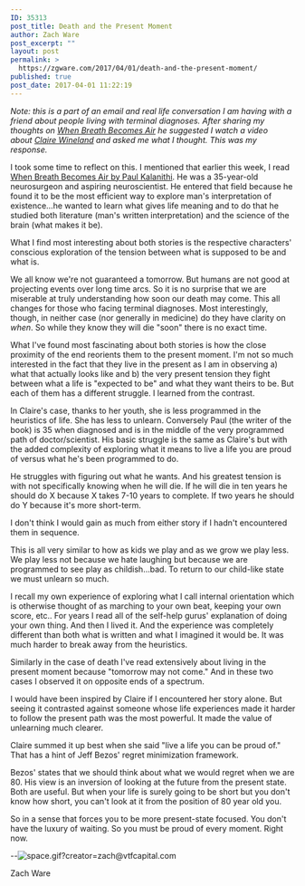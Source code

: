 ```yaml
---
ID: 35313
post_title: Death and the Present Moment
author: Zach Ware
post_excerpt: ""
layout: post
permalink: >
  https://zgware.com/2017/04/01/death-and-the-present-moment/
published: true
post_date: 2017-04-01 11:22:19
---
```

<em>Note: this is a part of an email and real life conversation I am having with a friend about people living with terminal diagnoses. After sharing my thoughts on <a href="https://smile.amazon.com/When-Breath-Becomes-Paul-Kalanithi/dp/081298840X?sa-no-redirect=1">When Breath Becomes Air</a> he suggested I watch a video about <a href="http://www.cwtv.com/shows/my-last-days/claire-and-darth/?play=4445aad9-8be4-4510-a362-399bb4e39923">Claire Wineland</a> and asked me what I thought. This was my response. </em>

I took some time to reflect on this. I mentioned that earlier this week, I read <a href="https://smile.amazon.com/When-Breath-Becomes-Paul-Kalanithi/dp/081298840X?sa-no-redirect=1">When Breath Becomes Air by Paul Kalanithi</a>. He was a 35-year-old neurosurgeon and aspiring neuroscientist. He entered that field because he found it to be the most efficient way to explore man's interpretation of existence...he wanted to learn what gives life meaning and to do that he studied both literature (man's written interpretation) and the science of the brain (what makes it be).

What I find most interesting about both stories is the respective characters' conscious exploration of the tension between what is supposed to be and what is.

We all know we're not guaranteed a tomorrow. But humans are not good at projecting events over long time arcs. So it is no surprise that we are miserable at truly understanding how soon our death may come. This all changes for those who facing terminal diagnoses. Most interestingly, though, in neither case (nor generally in medicine) do they have clarity on <em>when</em>. So while they know they will die "soon" there is no exact time.

What I've found most fascinating about both stories is how the close proximity of the end reorients them to the present moment. I'm not so much interested in the fact that they live in the present as I am in observing a) what that actually looks like and b) the very present tension they fight between what a life is "expected to be" and what they want theirs to be. But each of them has a different struggle. I learned from the contrast.

In Claire's case, thanks to her youth, she is less programmed in the heuristics of life. She has less to unlearn. Conversely Paul (the writer of the book) is 35 when diagnosed and is in the middle of the very programmed path of doctor/scientist. His basic struggle is the same as Claire's but with the added complexity of exploring what it means to live a life you are proud of versus what he's been programmed to do.

He struggles with figuring out what he wants. And his greatest tension is with not specifically knowing when he will die. If he will die in ten years he should do X because X takes 7-10 years to complete. If two years he should do Y because it's more short-term.

I don't think I would gain as much from either story if I hadn't encountered them in sequence.

This is all very similar to how as kids we play and as we grow we play less. We play less not because we hate laughing but because we are programmed to see play as childish...bad. To return to our child-like state we must unlearn so much.

I recall my own experience of exploring what I call internal orientation which is otherwise thought of as marching to your own beat, keeping your own score, etc.. For years I read all of the self-help gurus' explanation of doing your own thing. And then I lived it. And the experience was completely different than both what is written and what I imagined it would be. It was much harder to break away from the heuristics.

Similarly in the case of death I've read extensively about living in the present moment because "tomorrow may not come." And in these two cases I observed it on opposite ends of a spectrum.

I would have been inspired by Claire if I encountered her story alone. But seeing it contrasted against someone whose life experiences made it harder to follow the present path was the most powerful. It made the value of unlearning much clearer.

Claire summed it up best when she said "live a life you can be proud of." That has a hint of Jeff Bezos' regret minimization framework.

Bezos' states that we should think about what we would regret when we are 80. His view is an inversion of looking at the future from the present state. Both are useful. But when your life is surely going to be short but you don't know how short, you can't look at it from the position of 80 year old you.

So in a sense that forces you to be more present-state focused. You don't have the luxury of waiting. So you must be proud of every moment. Right now.

--<img src="https://app.prosperworks.com/tp/t/MTMyODY5fHx8fHw5MDgyMnx8fHx8MTQ5MTA2MzUzNDg3Mw==/space.gif?creator=zach@vtfcapital.com" alt="space.gif?creator=zach@vtfcapital.com" />

Zach Ware